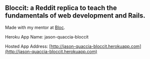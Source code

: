 ## Bloccit: a Reddit replica to teach the fundamentals of web development and Rails.

Made with my mentor at [Bloc](http://bloc.io).

Heroku App Name: jason-quaccia-bloccit

Hosted App Address: [http://jason-quaccia-bloccit.herokuapp.com](http://jason-quaccia-bloccit.herokuapp.com)